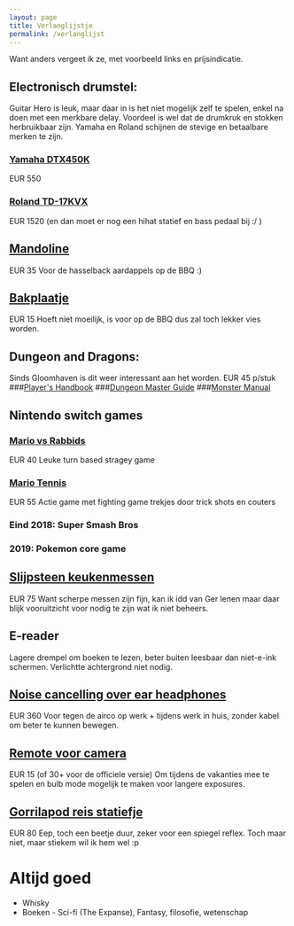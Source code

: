 ```yaml
---
layout: page
title: Verlanglijstje
permalink: /verlanglijst
---
```


Want anders vergeet ik ze, met voorbeeld links en prijsindicatie.

## Electronisch drumstel:
Guitar Hero is leuk, maar daar in is het niet mogelijk zelf te spelen, enkel na
doen met een merkbare delay. Voordeel is wel dat de drumkruk en stokken
herbruikbaar zijn. Yamaha en Roland schijnen de stevige en betaalbare merken te
zijn.
### [Yamaha DTX450K](https://www.bax-shop.nl/elektrisch-drumstel/yamaha-dtx450k-elektrisch-drumstel)
EUR 550
### [Roland TD-17KVX](https://www.bax-shop.nl/elektronisch-drumstel/roland-td-17kvx-v-drums-elektronisch-drumstel)
EUR 1520 (en dan moet er nog een hihat statief en bass pedaal bij :/ )

## [Mandoline](https://www.kookpunt.nl/benriner-mandoline-no64-wit/nl/product/2770/?sqr=mandoline)
EUR 35
Voor de hasselback aardappels op de BBQ :)
## [Bakplaatje](https://www.kookpunt.nl/nordic-ware-compact-bakplaat-25x18cm/nl/product/19775/?sqr=bakplaatje)
EUR 15
Hoeft niet moeilijk, is voor op de BBQ dus zal toch lekker vies worden.
## Dungeon and Dragons:
Sinds Gloomhaven is dit weer interessant aan het worden. EUR 45 p/stuk
###[Player's Handbook](https://www.spellenhuis.nl/dungeons-dragons-player-s-handbook)
###[Dungeon Master Guide](https://www.spellenhuis.nl/dungeons-dragons-dungeon-master-s-guide)
###[Monster Manual](https://www.spellenhuis.nl/dungeons-dragons-monster-manual)
## Nintendo switch games
### [Mario vs Rabbids](https://www.bol.com/nl/p/mario-rabbids-kingdom-battle-switch/9200000079165771/)
EUR 40
Leuke turn based stragey game
### [Mario Tennis](https://www.bol.com/nl/p/mario-tennis-aces-switch/9200000088311576/)
EUR 55
Actie game met fighting game trekjes door trick shots en couters
### Eind 2018: Super Smash Bros
### 2019: Pokemon core game
## [Slijpsteen keukenmessen](https://www.kookpunt.nl/coticule-slijpsteen-pyrenees-150x60mm/nl/product/41209/?sqr=slijpsteen%20)
EUR 75
Want scherpe messen zijn fijn, kan ik idd van Ger lenen maar daar blijk
vooruitzicht voor nodig te zijn wat ik niet beheers.
## E-reader
Lagere drempel om boeken te lezen, beter buiten leesbaar dan niet-e-ink
schermen. Verlichtte achtergrond niet nodig.
## [Noise cancelling over ear headphones](https://www.coolblue.nl/product/788941/bose-quietcomfort-35-ii-wireless-zwart.html)
EUR 360
Voor tegen de airco op werk + tijdens werk in huis, zonder kabel om beter te kunnen
bewegen.
## [Remote voor camera](https://www.cameratools.nl/foto-video-accessoires/afstandsbedieningen/caruba-ir-afstandsbediening-cml-l3-niko/)
EUR 15 (of 30+ voor de officiele versie)
Om tijdens de vakanties mee te spelen en bulb mode mogelijk te maken voor
langere exposures.
## [Gorrilapod reis statiefje](https://www.foka.nl/product/12234630/joby-gorillapod-3k-kit-black-charcoal?zoek=joby&)
EUR 80
Eep, toch een beetje duur, zeker voor een spiegel reflex. Toch maar niet, maar
stiekem wil ik hem wel :p

# Altijd goed
- Whisky
- Boeken - Sci-fi (The Expanse), Fantasy, filosofie, wetenschap


